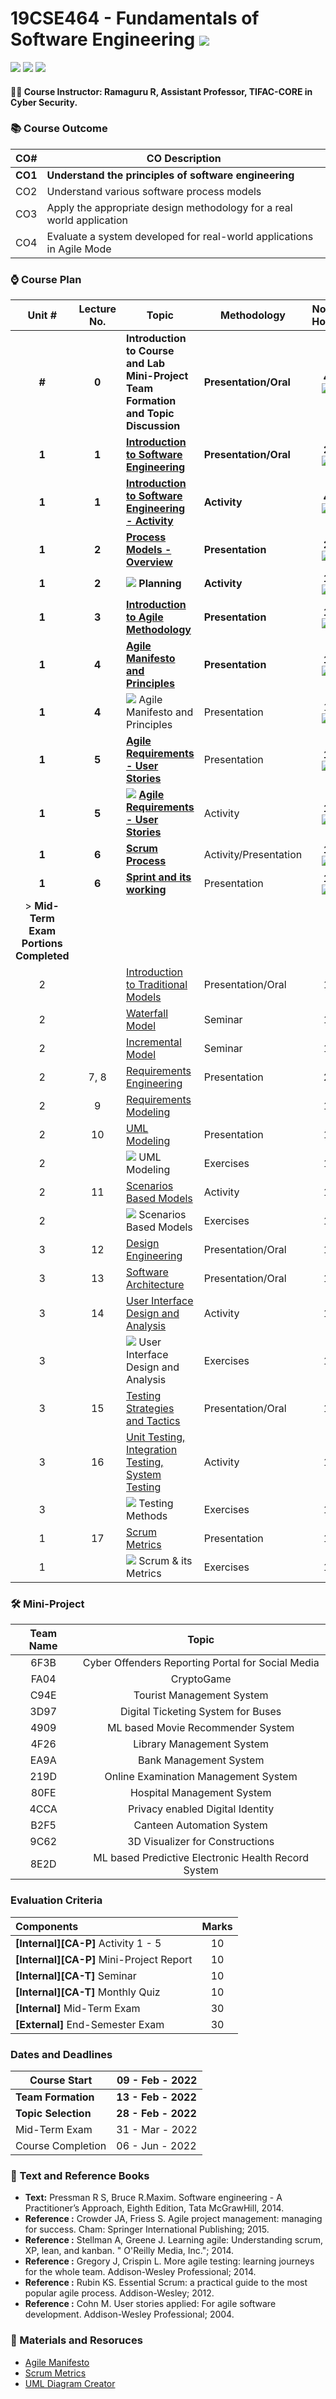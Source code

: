 # 19CSE464 - Fundamentals of Software Engineering ![](https://img.shields.io/badge/-Live-brightgreen)
![](https://img.shields.io/badge/Batch-19CCE-lightgreen) ![](https://img.shields.io/badge/UG-blue) ![](https://img.shields.io/badge/Subject-FoSE-blue)

#### :teacher: Course Instructor:  Ramaguru R, Assistant Professor, TIFAC-CORE in Cyber Security.

### :books: Course Outcome

| CO#  | CO Description |
|------|----------------|
| **CO1** | **Understand the principles of software engineering** |
| CO2 | Understand various software process models |
| CO3 | Apply the appropriate design methodology for a real world application |
| CO4 | Evaluate a system developed for real-world applications in Agile Mode |

### :watch: Course Plan 

| Unit # | Lecture No. | Topic | Methodology | No. of Hours |
|:------:|:-----------:|-------|-------------|:------------:|
| **#**  |    **0**    | **Introduction to Course and Lab <br/> Mini-Project Team Formation and Topic Discussion** | **Presentation/Oral** | **4** <br/> ![](https://img.shields.io/badge/-Completed-darkgreen) |
| **1**  |    **1**    | [**Introduction to Software Engineering**](Software%20Engineering.md) | **Presentation/Oral** | **2** <br/> ![](https://img.shields.io/badge/-Completed-darkgreen) |
| **1**  |    **1**    | [**Introduction to Software Engineering - Activity**](Software%20Engineering-Activity.md) | **Activity** | **4** <br/> ![](https://img.shields.io/badge/-Completed-darkgreen) |
| **1**  |    **2**    | [**Process Models - Overview**](Process%20Models.md) | **Presentation** | **2** <br/> ![](https://img.shields.io/badge/-Completed-darkgreen) | 
| **1**  |    **2**    | ![](https://img.shields.io/badge/-Activity-darkblue) **Planning** | **Activity** | **1** <br/> ![](https://img.shields.io/badge/-Completed-darkgreen) |
| **1** |    **3**    | [**Introduction to Agile Methodology**](Agile%20Methodology.md) | **Presentation** | **1** <br/> ![](https://img.shields.io/badge/-Completed-darkgreen) |
| **1**  |    **4**    | [**Agile Manifesto and Principles**](Agile%20Manifesto%20and%20Principles.md) | **Presentation** | **1** <br/>![](https://img.shields.io/badge/-Completed-darkgreen)|
| **1**  |    **4**    | ![](https://img.shields.io/badge/-Activity-darkblue) Agile Manifesto and Principles | Presentation | 1 <br/> ![](https://img.shields.io/badge/-Completed-darkgreen) |
| **1**  |    **5**    |  [**Agile Requirements - User Stories**](Agile%20Requirements.md) | Presentation | **1** <br/> ![](https://img.shields.io/badge/-Completed-darkgreen) |
| **1**  |    **5**    | ![](https://img.shields.io/badge/-Activity-darkblue) [**Agile Requirements - User Stories**](Agile%20Requirements.md) | Activity | **1** <br/> ![](https://img.shields.io/badge/-Completed-darkgreen) |
| **1**  |    **6**    | [**Scrum Process**](Scrum.md) | Activity/Presentation | **1** <br/> ![](https://img.shields.io/badge/-Completed-darkgreen)| 
| **1**  |    **6**    | [**Sprint and its working**](Sprint.md) | Presentation | **1** <br/> ![](https://img.shields.io/badge/-Completed-darkgreen) |
| > **Mid-Term Exam Portions Completed** |
|   2    |             | [Introduction to Traditional Models](Traditional%20Models.md) |  Presentation/Oral   | 1 | 
|   2    |             | [Waterfall Model](Waterfall%20Model.md) | Seminar | 1 |
|   2    |             | [Incremental Model](Incremental%20Model.md) | Seminar | 1 |
|   2    |     7, 8    | [Requirements Engineering](Requirements%20Engineering.md) | Presentation | 2 |
|   2    |     9       | [Requirements Modeling](Requirements%20Modelling.md) |  | 1 |
|   2    |     10      | [UML Modeling](UML.md)                      | Presentation | 1 |
|   2    |             | ![](https://img.shields.io/badge/-Activity-darkblue) UML Modeling | Exercises | 1 |
|   2    |     11      | [Scenarios Based Models](Scenarios%20Based%20Models.md) | Activity | 1 |
|   2    |             | ![](https://img.shields.io/badge/-Activity-darkblue) Scenarios Based Models | Exercises | 1 |
|   3    |     12      | [Design Engineering](Design%20Engineering.md) |  Presentation/Oral  | 1 |
|   3    |     13      | [Software Architecture](Software%20Architecture.md) |  Presentation/Oral  | 1 |
|   3    |     14      | [User Interface Design and Analysis](User%20Interface%20Design%20and%20Analysis.md) |  Activity  | 1 |
|   3    |             | ![](https://img.shields.io/badge/-Activity-darkblue) User Interface Design and Analysis |  Exercises  | 1 |
|   3    |     15      | [Testing Strategies and Tactics](Testing%20Strategies%20and%20Tactics.md) |  Presentation/Oral  | 1 |
|   3    |     16      | [Unit Testing, Integration Testing, System Testing](Testing.md) |  Activity  | 1 |
|   3    |             |![](https://img.shields.io/badge/-Activity-darkblue) Testing Methods | Exercises  | 1 |
|   1    |     17      | [Scrum Metrics](Scrum%20Metrics.md) | Presentation | 1 | 
|   1    |             | ![](https://img.shields.io/badge/-Activity-darkblue) Scrum & its Metrics | Exercises | 1 | 

### :hammer_and_wrench: Mini-Project

| Team Name | Topic | 
|:---------:|:-----:|
|   6F3B		  |   Cyber Offenders Reporting Portal for Social Media    |
|   FA04		  |   CryptoGame    |
|   C94E		  |   Tourist Management System    |
|   3D97		  |   Digital Ticketing System for Buses    |	
|   4909		  |   ML based Movie Recommender System    |	
|   4F26		  |   Library Management System   |	
|   EA9A		  |   Bank Management System    |	
|   219D		  |   Online Examination Management System    |	
|   80FE		  |   Hospital Management System     |	
|   4CCA			 |   Privacy enabled Digital Identity    |
|   B2F5		  |   Canteen Automation System     |	
|   9C62		  |   3D Visualizer for Constructions    |	
|   8E2D    |   ML based Predictive Electronic Health Record System    |

### Evaluation Criteria

| Components | Marks |
|:----------|:-----:|
| **[Internal][CA-P]** Activity 1 - 5 | 10 |
| **[Internal][CA-P]** Mini-Project Report | 10 |
| **[Internal][CA-T]** Seminar | 10 |
| **[Internal][CA-T]** Monthly Quiz | 10 |
| **[Internal]** Mid-Term Exam | 30 |
| **[External]** End-Semester Exam | 30 |

### Dates and Deadlines

| Course Start | 09 - Feb - 2022 |
|--------------|-----------------|
| **Team Formation** | **13 - Feb - 2022** |
| **Topic Selection** | **28 - Feb - 2022** |
| Mid-Term Exam | 31 - Mar - 2022 |
| Course Completion | 06 - Jun - 2022 |

### :green_book: Text and Reference Books
 - **Text:** Pressman R S, Bruce R.Maxim. Software engineering - A Practitioner’s Approach, Eighth Edition, Tata McGrawHill, 2014.
 - **Reference :** Crowder JA, Friess S. Agile project management: managing for success. Cham: Springer International Publishing; 2015.
 - **Reference :** Stellman A, Greene J. Learning agile: Understanding scrum, XP, lean, and kanban. " O'Reilly Media, Inc."; 2014.
 - **Reference :** Gregory J, Crispin L. More agile testing: learning journeys for the whole team. Addison-Wesley Professional; 2014.
 - **Reference :** Rubin KS. Essential Scrum: a practical guide to the most popular agile process. Addison-Wesley; 2012.
 - **Reference :** Cohn M. User stories applied: For agile software development. Addison-Wesley Professional; 2004.

### :notebook: Materials and Resoruces
 - [Agile Manifesto](https://resources.scrumalliance.org/Article/key-values-principles-agile-manifesto)
 - [Scrum Metrics](https://www.atlassian.com/agile/scrum/scrum-metrics)
 - [UML Diagram Creator](https://online.visual-paradigm.com/diagrams/features/uml-tool/)

